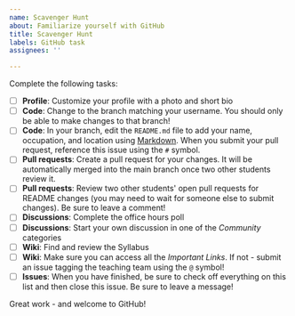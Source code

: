 ```yaml
---
name: Scavenger Hunt
about: Familiarize yourself with GitHub
title: Scavenger Hunt
labels: GitHub task
assignees: ''

---
```


Complete the following tasks:
- [ ] **Profile**: Customize your profile with a photo and short bio
- [ ] **Code**: Change to the branch matching your username. You should only be able to make changes to that branch!
- [ ] **Code**: In your branch, edit the `README.md` file to add your name, occupation, and location using [Markdown](https://docs.github.com/en/get-started/writing-on-github/getting-started-with-writing-and-formatting-on-github/basic-writing-and-formatting-syntax). When you submit your pull request, reference this issue using the `#` symbol.
- [ ] **Pull requests**: Create a pull request  for your changes. It will be automatically merged into the main branch once two other students review it.
- [ ] **Pull requests**: Review two other students' open pull requests for README changes (you may need to wait for someone else to submit changes). Be sure to leave a comment!
- [ ] **Discussions**: Complete the office hours poll
- [ ] **Discussions**: Start your own discussion in one of the *Community* categories
- [ ] **Wiki**: Find and review the Syllabus
- [ ] **Wiki**: Make sure you can access all the *Important Links*. If not - submit an issue tagging the teaching team using the `@` symbol!
- [ ] **Issues**: When you have finished, be sure to check off everything on this list and then close this issue. Be sure to leave a message!

Great work - and welcome to GitHub!
